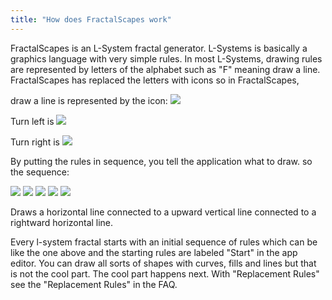 ```yaml
---
title: "How does FractalScapes work"
---
```


FractalScapes is an L-System fractal generator. L-Systems is basically a graphics language with very simple rules. In most L-Systems, drawing rules are represented by letters of the alphabet such as "F" meaning draw a line. FractalScapes has replaced the letters with icons so in FractalScapes,

draw a line is represented by the icon: ![](/assets/images/kBIconRuleDrawLine.png)

Turn left is ![](/assets/images/kBIconRuleRotateCC.png)

Turn right is ![](/assets/images/kBIconRuleRotateC.png)

By putting the rules in sequence, you tell the application what to draw. so the sequence:

![](/assets/images/kBIconRuleDrawLine.png) ![](/assets/images/kBIconRuleRotateCC.png) ![](/assets/images/kBIconRuleDrawLine.png) ![](/assets/images/kBIconRuleRotateC.png) ![](/assets/images/kBIconRuleDrawLine.png)

Draws a horizontal line connected to a upward vertical line connected to a rightward horizontal line.

Every l-system fractal starts with an initial sequence of rules which can be like the one above and the starting rules are labeled "Start" in the app editor. You can draw all sorts of shapes with curves, fills and lines but that is not the cool part. The cool part happens next. With "Replacement Rules" see the "Replacement Rules" in the FAQ.
